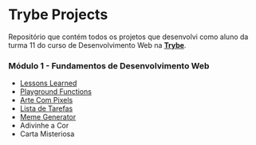 # Trybe Projects
Repositório que contém todos os projetos que desenvolvi como aluno da turma 11 do curso de Desenvolvimento Web na **[Trybe](https://www.betrybe.com/)**.

### Módulo 1 - Fundamentos de Desenvolvimento Web

- [Lessons Learned](./lessons-learned)
- [Playground Functions](./playground-functions)
- [Arte Com Pixels](./pixels-art)
- [Lista de Tarefas](./todo-list)
- [Meme Generator](./meme-generator)
- Adivinhe a Cor
- Carta Misteriosa
